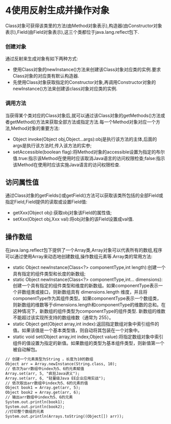 ﻿# 4使用反射生成并操作对象
Class对象可获得该类里的方法(由Method对象表示),构造器(由Constructor对象表示),Field(由Field对象表示),这三个类都位于java.lang.reflect包下.
### 创建对象
通过反射来生成对象有如下两种方式:
* 使用Class对象的newInstance()方法来创建该Class对象对应类的实例.要求Class对象的对应类有默认构造器.
* 先使用Class对象获取指定的Constructor对象,再调用Constructor对象的newInstance()方法来创建该class对象对应类的实例.
### 调用方法
当获得某个类对应的Class对象后,就可以通过该Class对象的getMethods()方法或者getMethod()方法来获取全部方法或指定方法.每一个Method对象对应一个方法,Method对象的重要方法:
* Object invoke(Object obj,Object...args):obj是执行该方法的主体,后面的args是执行该方法时,传入该方法的实参;
* setAccessible(boolean flag):将Method对象的accessible设置为指定的布尔值.true:指示该Method在使用时应该取消Java语言的访问权限检查;false:指示该Method在使用时应该实施Java语言的访问权限检查.
## 访问属性值
通过Class对象的getFields()或getField()方法可以获取该类所包括的全部Field或指定Field,Field提供的读取或设置Field值:
* getXxx(Object obj):获取obj对象该Field的属性值;
* setXxx(Object obj,Xxx val):将obj对象的该Field设置成val值.
## 操作数组
在java.lang.reflect包下提供了一个Array类,Array对象可以代表所有的数组,程序可以通过使用Array来动态地创建数组,操作数组元素等.Array类的常用方法:
* static Object newInstance(Class<?> componentType,int length):创建一个具有指定的组件类型和长度的新数组;
* static Object newInstance(Class<?> componentType,int... dimensions):创建一个具有指定的组件类型和维度的新数组。如果componentType表示一个非数组类或接口，则新数组具有 dimensions.length 维度，并且将componentType作为其组件类型。如果componentType表示一个数组类，则新数组的维数等于dimensions.length和componentType的维数的总和。在这种情况下，新数组的组件类型为componentType的组件类型.
新数组的维数不能超过该实现所支持的数组维数（通常为 255）。
* static Object get(Object array,int index):返回指定数组对象中索引组件的值。如果该值是一个基本类型值，则自动将其包装在一个对象中。
* static void set(Object array,int index,Object value):将指定数组对象中索引组件的值设置为指定的新值。如果数组的类型为基本组件类型，则新值第一个被自动解包。
```txt
// 创建一个元素类型为String ，长度为10的数组
Object arr = Array.newInstance(String.class, 10);
// 依次为arr数组中index为5、6的元素赋值
Array.set(arr, 5, "疯狂Java讲义");
Array.set(arr, 6, "轻量级Java EE企业应用实战");
// 依次取出arr数组中index为5、6的元素的值
Object book1 = Array.get(arr, 5);
Object book2 = Array.get(arr, 6);
// 输出arr数组中index为5、6的元素
System.out.println(book1);
System.out.println(book2);
//打印整个数组的元素
System.out.println(Arrays.toString((Object[]) arr));

```

